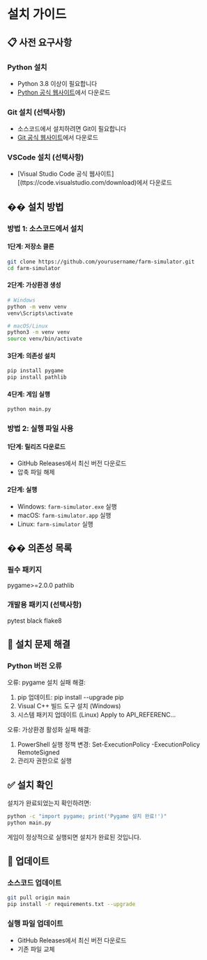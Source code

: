 # 설치 가이드

## 📋 사전 요구사항

### Python 설치
- Python 3.8 이상이 필요합니다
- [Python 공식 웹사이트](https://www.python.org/downloads/)에서 다운로드

### Git 설치 (선택사항)
- 소스코드에서 설치하려면 Git이 필요합니다
- [Git 공식 웹사이트](https://git-scm.com/)에서 다운로드

### VSCode 설치 (선택사항)
- [Visual Studio Code 공식 웹사이트][(ttps://code.visualstudio.com/download)에서 다운로드

## �� 설치 방법

### 방법 1: 소스코드에서 설치

#### 1단계: 저장소 클론
```bash
git clone https://github.com/yourusername/farm-simulator.git
cd farm-simulator
```

#### 2단계: 가상환경 생성
```bash
# Windows
python -m venv venv
venv\Scripts\activate

# macOS/Linux
python3 -m venv venv
source venv/bin/activate
```

#### 3단계: 의존성 설치
```bash
pip install pygame
pip install pathlib
```

#### 4단계: 게임 실행
```bash
python main.py
```

### 방법 2: 실행 파일 사용

#### 1단계: 릴리즈 다운로드
- GitHub Releases에서 최신 버전 다운로드
- 압축 파일 해제

#### 2단계: 실행
- Windows: `farm-simulator.exe` 실행
- macOS: `farm-simulator.app` 실행
- Linux: `farm-simulator` 실행

## �� 의존성 목록

### 필수 패키지

pygame>=2.0.0
pathlib


### 개발용 패키지 (선택사항)

pytest
black
flake8


## 🐛 설치 문제 해결

### Python 버전 오류

오류: pygame 설치 실패
해결:
1. pip 업데이트: pip install --upgrade pip
2. Visual C++ 빌드 도구 설치 (Windows)
3. 시스템 패키지 업데이트 (Linux)
Apply to API_REFERENC...

오류: 가상환경 활성화 실패
해결:
1. PowerShell 실행 정책 변경: Set-ExecutionPolicy -ExecutionPolicy RemoteSigned
2. 관리자 권한으로 실행

## ✅ 설치 확인

설치가 완료되었는지 확인하려면:

```bash
python -c "import pygame; print('Pygame 설치 완료!')"
python main.py
```

게임이 정상적으로 실행되면 설치가 완료된 것입니다.

## 🔄 업데이트

### 소스코드 업데이트
```bash
git pull origin main
pip install -r requirements.txt --upgrade
```

### 실행 파일 업데이트
- GitHub Releases에서 최신 버전 다운로드
- 기존 파일 교체

